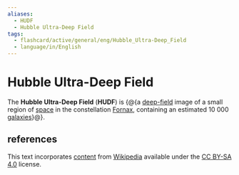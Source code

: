 ```yaml
---
aliases:
  - HUDF
  - Hubble Ultra-Deep Field
tags:
  - flashcard/active/general/eng/Hubble_Ultra-Deep_Field
  - language/in/English
---
```


# Hubble Ultra-Deep Field

The __Hubble Ultra-Deep Field__ (__HUDF__) is {@{a [deep-field](list%20of%20deep%20fields.md) image of a small region of [space](outer%20space.md) in the constellation [Fornax](Fornax.md), containing an estimated 10&nbsp;000 [galaxies](galaxy.md)}@}. <!--SR:!2026-06-01,428,250-->

## references

This text incorporates [content](https://en.wikipedia.org/wiki/Hubble_Ultra-Deep_Field) from [Wikipedia](Wikipedia.md) available under the [CC BY-SA 4.0](https://creativecommons.org/licenses/by-sa/4.0/) license.
